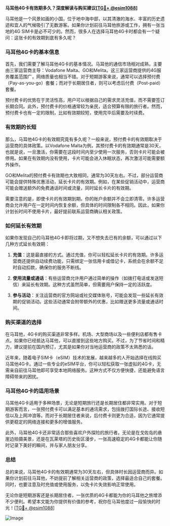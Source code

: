 **马耳他4G卡有效期多久？深度解读与购买建议[[TG💪+ @esim1088](https://t.me/s/esim1088)]**

马耳他是一个风景如画的小国，位于地中海中部，以其清澈的海水、丰富的历史遗迹和宜人的气候吸引了无数游客。如果你计划前往马耳他旅游或工作，拥有一张当地的4G SIM卡是必不可少的。然而，很多人在选择马耳他4G卡时都会有一个疑问：这张卡的有效期到底有多久呢？

### 马耳他4G卡的基本信息

首先，我们需要了解马耳他4G卡的基本情况。马耳他的通信市场相对成熟，主要由三家运营商主导：Vodafone Malta、GO和Melita。这三家运营商提供的4G服务覆盖范围广，网络质量也相当不错。对于短期游客来说，通常可以选择预付费（Pay-as-you-go）套餐；而对于长期居住者，则可以考虑后付费（Post-paid）套餐。

预付费卡的优势在于灵活性高，用户可以根据自己的需求灵活充值，而不需要签订长期合同。此外，预付费卡的价格通常较为亲民，适合预算有限的旅行者。然而，预付费卡也有一定的限制，比如有效期较短，使用完毕后需要及时续费。

### 有效期的长短

那么，马耳他4G卡的有效期究竟有多久呢？一般来说，预付费卡的有效期取决于运营商的具体政策。以Vodafone Malta为例，其预付费卡的有效期通常是30天，也就是说，一旦激活，你需要在这段时间内至少使用一次服务，否则卡片可能会被停用。如果在有效期内没有使用，卡片可能会进入休眠状态，再次激活可能需要额外操作。

GO和Melita的预付费卡有效期也大致相同，通常为30天左右。不过，部分运营商可能会提供特殊优惠活动，延长卡片的有效期。例如，在某些促销活动中，运营商可能会赠送额外的免费通话时间或流量，同时延长卡片的有效期。

需要注意的是，即使卡片的有效期到期，你的账户余额并不会立即清零。许多运营商会允许用户在一定时间内恢复余额，但具体的时间限制各不相同。因此，如果你计划长时间不使用卡片，最好提前联系运营商确认相关政策。

### 如何延长有效期

如果你发现自己的马耳他4G卡即将过期，又不想失去已有的余额，可以通过以下几种方式延长有效期：

1. **充值**：这是最直接的方式。通过充值，你可以轻松延长卡片的有效期。许多运营商还提供自动续费功能，只需绑定一张信用卡或借记卡，系统会在余额不足时自动扣款，确保你的服务不断线。

2. **使用流量或通话**：有些运营商允许用户通过简单的操作（如拨打电话或发送短信）来延长有效期。这种方式虽然简单，但需要用户保持一定的活跃度。

3. **参与活动**：关注运营商的官方网站或社交媒体账号，可能会发现一些延长有效期的促销活动。这些活动通常会附带额外的优惠，比如赠送更多流量或通话时间。

### 购买渠道的选择

在马耳他，4G卡的购买渠道非常多样。机场、大型商场以及一些便利店都有售卡点。如果你已经抵达马耳他，可以直接到这些地方购买。不过，为了节省时间和精力，建议提前在国内预订，尤其是如果你对当地运营商的政策不太熟悉的话。

近年来，随着电子SIM卡（eSIM）技术的发展，越来越多的人开始选择在线购买马耳他4G卡。通过一些专业的eSIM平台，你可以轻松获取一张虚拟的4G卡，无需亲自前往马耳他即可享受本地网络服务。这种方式不仅方便快捷，还能避免语言障碍带来的困扰。

### 马耳他4G卡的适用场景

马耳他4G卡适用于多种场景，无论是短期旅行还是长期居住都非常实用。对于短期游客而言，一张预付费卡可以满足基本的通讯需求，包括拨打国际长途、接收短信以及上网冲浪等。而对于长期居住者来说，后付费卡则更为合适，因为它通常提供更稳定的网络连接和更多的增值服务。

此外，马耳他4G卡还非常适合那些喜欢户外探险的旅行者。无论是在戈佐岛的悬崖边拍摄美景，还是在瓦莱塔的历史街区漫步，一张高速稳定的4G卡都能让你随时记录下美好的瞬间，并与家人朋友分享。

### 总结

总的来说，马耳他4G卡的有效期通常为30天左右，但具体时长因运营商而异。如果你计划前往马耳他，不妨提前了解相关运营商的政策，选择最适合自己的套餐。同时，也要注意及时充值或使用服务，以免卡片失效影响正常使用。

无论你是短期游客还是长期居住者，一张优质的4G卡都能为你的马耳他之旅增添不少便利。希望本文能为你提供有价值的参考，祝你在马耳他度过一段愉快的时光！[[TG💪+ @esim1088](https://t.me/s/esim1088)] 

![Image](https://i.postimg.cc/4NQfJmqS/Snipaste-2025-05-13-00-14-12.png)